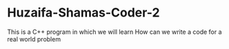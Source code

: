 # Huzaifa-Shamas-Coder-2
This is a C++  program in which we will learn How can we write a code for a real world problem
